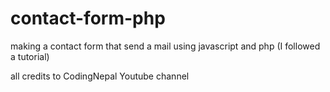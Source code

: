 # contact-form-php
making a contact form that send a mail using javascript and php (I followed a tutorial)


all credits to CodingNepal Youtube channel
